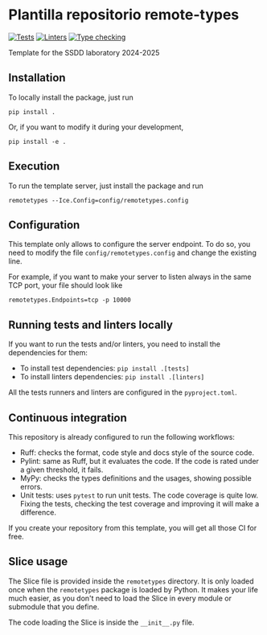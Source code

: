 # Plantilla repositorio remote-types 

[![Tests](https://github.com/UCLM-ESI/remote-types/actions/workflows/tests.yml/badge.svg)](https://github.com/UCLM-ESI/remote-types/actions/workflows/tests.yml)
[![Linters](https://github.com/UCLM-ESI/remote-types/actions/workflows/linters.yml/badge.svg)](https://github.com/UCLM-ESI/remote-types/actions/workflows/linters.yml)
[![Type checking](https://github.com/UCLM-ESI/remote-types/actions/workflows/typechecking.yml/badge.svg)](https://github.com/UCLM-ESI/remote-types/actions/workflows/typechecking.yml)

Template for the SSDD laboratory 2024-2025

## Installation

To locally install the package, just run

```
pip install .
```

Or, if you want to modify it during your development,

```
pip install -e .
```

## Execution

To run the template server, just install the package and run

```
remotetypes --Ice.Config=config/remotetypes.config
```

## Configuration

This template only allows to configure the server endpoint. To do so, you need to modify
the file `config/remotetypes.config` and change the existing line.

For example, if you want to make your server to listen always in the same TCP port, your file
should look like

```
remotetypes.Endpoints=tcp -p 10000
```

## Running tests and linters locally

If you want to run the tests and/or linters, you need to install the dependencies for them:

- To install test dependencies: `pip install .[tests]`
- To install linters dependencies: `pip install .[linters]`

All the tests runners and linters are configured in the `pyproject.toml`.

## Continuous integration

This repository is already configured to run the following workflows:

- Ruff: checks the format, code style and docs style of the source code.
- Pylint: same as Ruff, but it evaluates the code. If the code is rated under a given threshold, it fails.
- MyPy: checks the types definitions and the usages, showing possible errors.
- Unit tests: uses `pytest` to run unit tests. The code coverage is quite low. Fixing the tests, checking the
    test coverage and improving it will make a difference.

If you create your repository from this template, you will get all those CI for free.

## Slice usage

The Slice file is provided inside the `remotetypes` directory. It is only loaded once when the `remotetypes`
package is loaded by Python. It makes your life much easier, as you don't need to load the Slice in every module
or submodule that you define.

The code loading the Slice is inside the `__init__.py` file.

